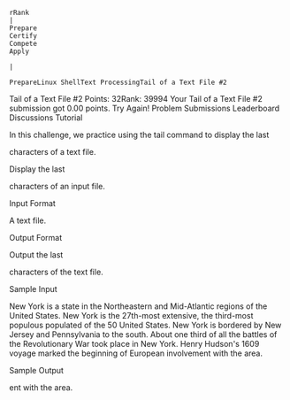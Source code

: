     rRank
    |
    Prepare
    Certify
    Compete
    Apply

    |

    PrepareLinux ShellText ProcessingTail of a Text File #2

Tail of a Text File #2
Points: 32Rank: 39994
Your Tail of a Text File #2 submission got 0.00 points.
Try Again!
Problem
Submissions
Leaderboard
Discussions
Tutorial

In this challenge, we practice using the tail command to display the last

characters of a text file.

Display the last

characters of an input file.

Input Format

A text file.

Output Format

Output the last

characters of the text file.

Sample Input

New York is a state in the Northeastern and Mid-Atlantic regions of the United States. 
New York is the 27th-most extensive, the third-most populous populated of the 50 United States. 
New York is bordered by New Jersey and Pennsylvania to the south.
About one third of all the battles of the Revolutionary War took place in New York.
Henry Hudson's 1609 voyage marked the beginning of European involvement with the area.

Sample Output

ent with the area.
